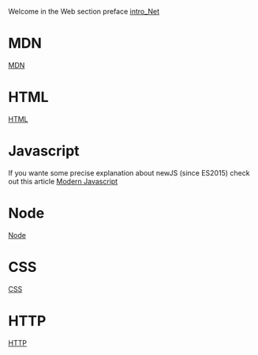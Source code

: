 Welcome in the Web section
preface [intro_Net](Web&Net/Net/intro_Net.md)

# MDN
[MDN](Web&Net/MDN.md)


# HTML
[HTML](Web&Net/HTML.md)

# Javascript
If you wante some precise explanation about newJS (since ES2015) check out this article
[Modern Javascript](Web&Net/Modern%20Javascript.md)

# Node
[Node](Web&Net/Node.md)

# CSS
[CSS](Web&Net/CSS.md)

# HTTP
[HTTP](Web&Net/HTTP.md)